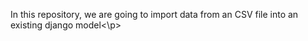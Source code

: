 <p> In this repository, we are going to import data from an CSV file into an existing django model<\p>
